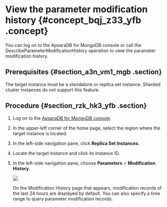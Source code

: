 # View the parameter modification history {#concept_bqj_z33_yfb .concept}

You can log on to the ApsaraDB for MongoDB console or call the DescribeParameterModificationHistory operation to view the parameter modification history.

## Prerequisites {#section_a3n_vm1_mgb .section}

The target instance must be a standalone or replica set instance. Sharded cluster instances do not support this feature.

## Procedure {#section_rzk_hk3_yfb .section}

1.  Log on to the [ApsaraDB for MongoDB console](https://mongodb.console.aliyun.com/#/mongodb/list).
2.  In the upper-left corner of the home page, select the region where the target instance is located.
3.  In the left-side navigation pane, click **Replica Set Instances**.
4.  Locate the target instance and click its instance ID.
5.  In the left-side navigation pane, choose **Parameters** \> **Modification History**.

    ![](http://static-aliyun-doc.oss-cn-hangzhou.aliyuncs.com/assets/img/65268/155617760333209_en-US.png)

    On the Modification History page that appears, modification records of the last 24 hours are displayed by default. You can also specify a time range to query parameter modification records.


